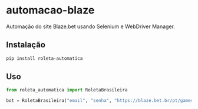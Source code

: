 # automacao-blaze

Automação do site Blaze.bet usando Selenium e WebDriver Manager.

## Instalação

```bash
pip install roleta-automatica
```

## Uso

```python
from roleta_automatica import RoletaBrasileira

bot = RoletaBrasileira("email", "senha", "https://blaze.bet.br/pt/games/roleta-brasileira")
```
